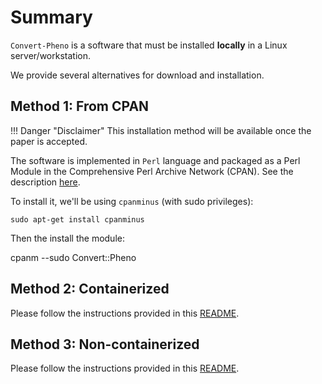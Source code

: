# Summary

`Convert-Pheno` is a software that must be installed **locally** in a Linux server/workstation. 

We provide several alternatives for download and installation.

## Method 1: From CPAN

!!! Danger "Disclaimer"
    This installation method will be available once the paper is accepted.

The software is implemented in `Perl` language and packaged as a Perl Module in the Comprehensive Perl Archive Network (CPAN). See the description [here](https://metacpan.org/pod/Convert::Pheno).

To install it, we'll be using `cpanminus` (with sudo privileges):

    sudo apt-get install cpanminus

Then the install the module:

  cpanm --sudo Convert::Pheno

## Method 2: Containerized

Please follow the instructions provided in this [README](https://github.com/mrueda/Convert-Pheno#containerized).

## Method 3: Non-containerized

Please follow the instructions provided in this [README](https://github.com/mrueda/Convert-Pheno#non-containerized).

